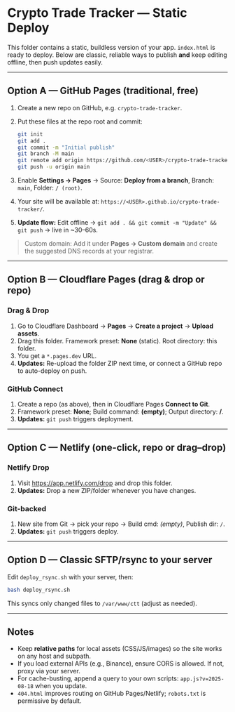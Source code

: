 
# Crypto Trade Tracker — Static Deploy

This folder contains a static, buildless version of your app. `index.html` is ready to deploy. Below are classic, reliable ways to publish **and** keep editing offline, then push updates easily.

---

## Option A — GitHub Pages (traditional, free)

1. Create a new repo on GitHub, e.g. `crypto-trade-tracker`.
2. Put these files at the repo root and commit:

   ```bash
   git init
   git add .
   git commit -m "Initial publish"
   git branch -M main
   git remote add origin https://github.com/<USER>/crypto-trade-tracker.git
   git push -u origin main
   ```

3. Enable **Settings → Pages** → Source: **Deploy from a branch**, Branch: `main`, Folder: `/ (root)`.
4. Your site will be available at: `https://<USER>.github.io/crypto-trade-tracker/`.
5. **Update flow:** Edit offline → `git add . && git commit -m "Update" && git push` → live in ~30–60s.

> Custom domain: Add it under **Pages → Custom domain** and create the suggested DNS records at your registrar.

---

## Option B — Cloudflare Pages (drag & drop or repo)

### Drag & Drop
1. Go to Cloudflare Dashboard → **Pages** → **Create a project** → **Upload assets**.
2. Drag this folder. Framework preset: **None** (static). Root directory: this folder.
3. You get a `*.pages.dev` URL.
4. **Updates:** Re-upload the folder ZIP next time, or connect a GitHub repo to auto-deploy on push.

### GitHub Connect
1. Create a repo (as above), then in Cloudflare Pages **Connect to Git**.
2. Framework preset: **None**; Build command: **(empty)**; Output directory: **/**.
3. **Updates:** `git push` triggers deployment.

---

## Option C — Netlify (one-click, repo or drag–drop)

### Netlify Drop
1. Visit https://app.netlify.com/drop and drop this folder.
2. **Updates:** Drop a new ZIP/folder whenever you have changes.

### Git-backed
1. New site from Git → pick your repo → Build cmd: _(empty)_, Publish dir: `/`.
2. **Updates:** `git push` triggers deploy.

---

## Option D — Classic SFTP/rsync to your server

Edit `deploy_rsync.sh` with your server, then:

```bash
bash deploy_rsync.sh
```

This syncs only changed files to `/var/www/ctt` (adjust as needed).

---

## Notes

- Keep **relative paths** for local assets (CSS/JS/images) so the site works on any host and subpath.
- If you load external APIs (e.g., Binance), ensure CORS is allowed. If not, proxy via your server.
- For cache-busting, append a query to your own scripts: `app.js?v=2025-08-18` when you update.
- `404.html` improves routing on GitHub Pages/Netlify; `robots.txt` is permissive by default.
